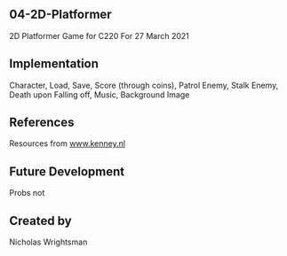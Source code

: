 ## 04-2D-Platformer
2D Platformer Game for C220 For 27 March 2021
## Implementation
Character, Load, Save, Score (through coins), Patrol Enemy, Stalk Enemy, Death upon Falling off, Music, Background Image
## References
Resources from www.kenney.nl 
## Future Development
Probs not
## Created by
Nicholas Wrightsman
